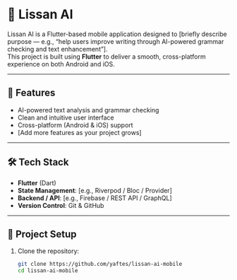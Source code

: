 # 📱 Lissan AI  

Lissan AI is a Flutter-based mobile application designed to [briefly describe purpose — e.g., “help users improve writing through AI-powered grammar checking and text enhancement”].  
This project is built using **Flutter** to deliver a smooth, cross-platform experience on both Android and iOS.  

---

## 🚀 Features  
- AI-powered text analysis and grammar checking  
- Clean and intuitive user interface  
- Cross-platform (Android & iOS) support  
- [Add more features as your project grows]  

---

## 🛠️ Tech Stack  
- **Flutter** (Dart)  
- **State Management**: [e.g., Riverpod / Bloc / Provider]  
- **Backend / API**: [e.g., Firebase / REST API / GraphQL]  
- **Version Control**: Git & GitHub  

---

## 📂 Project Setup  

1. Clone the repository:  
   ```bash
   git clone https://github.com/yaftes/lissan-ai-mobile
   cd lissan-ai-mobile
